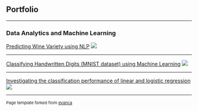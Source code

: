 ## Portfolio

---

### Data Analytics and Machine Learning

[Predicting Wine Variety using NLP](/sample_page)
<img src="images/dummy_thumbnail.jpg?raw=true"/>

---
[Classifying Handwritten Digits (MNIST dataset) using Machine Learning](/pdf/sample_presentation.pdf)
<img src="images/dummy_thumbnail.jpg?raw=true"/>

---
[Investigating the classification performance of linear and logistic regression](http://example.com/)
<img src="images/dummy_thumbnail.jpg?raw=true"/>




---
<p style="font-size:11px">Page template forked from <a href="https://github.com/evanca/quick-portfolio">evanca</a></p>
<!-- Remove above link if you don't want to attibute -->
